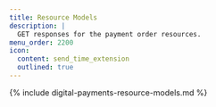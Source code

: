 ```yaml
---
title: Resource Models
description: |
  GET responses for the payment order resources.
menu_order: 2200
icon:
  content: send_time_extension
  outlined: true
---
```


{% include digital-payments-resource-models.md %}
